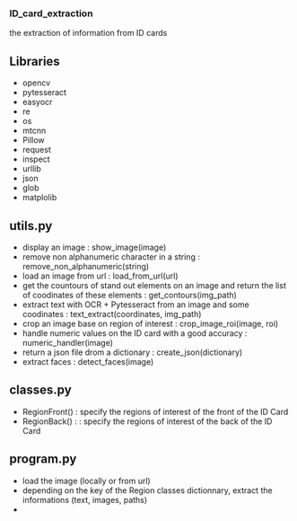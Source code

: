 ### ID_card_extraction
the extraction of information from ID cards 

## Libraries 

- opencv
- pytesseract
- easyocr
- re
- os
- mtcnn
- Pillow
- request
- inspect
- urllib
- json
- glob
- matplolib

## utils.py
- display an image : show_image(image)
- remove non alphanumeric character in a string : remove_non_alphanumeric(string)
- load an image from url : load_from_url(url)
- get the countours of stand out elements on an image and return the list of coodinates of these elements : get_contours(img_path)
- extract text with OCR + Pytesseract from an image and some coodinates : text_extract(coordinates, img_path)
- crop an  image base on region of interest : crop_image_roi(image, roi)
- handle numeric values on the ID card with a good accuracy : numeric_handler(image)
- return a json file drom a dictionary : create_json(dictionary)
- extract faces : detect_faces(image)

## classes.py
- RegionFront() : specify the regions of interest of the front of the ID Card
- RegionBack() : : specify the regions of interest of the back of the ID Card

## program.py
- load the image (locally or from url)
- depending on the key of the Region classes dictionnary, extract the informations (text, images, paths)
- 
